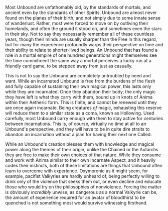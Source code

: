 Most Unbound are unfathomably old, by the standards of mortals, and ancient even by the standards of other Spirits. Unbound are almost never found on the planes of their birth, and not simply due to some innate sense of wanderlust. Rather, most were forced to move on by outliving their homelands, and often the ground it stood on, and sometimes even the stars in their sky. Not to say they necessarily remember all of these countless years, though their minds are usually sharper than the Free in this regard, but for many the experience profoundly warps their perspective on time and their ability to relate to shorter-lived beings. An Unbound that has found a role in a mortal empire of one hundred generations might themselves see the time commitment the same way a mortal perceives a lucky run at a friendly card game, to be stepped away from just as casually.

This is not to say the Unbound are completely untroubled by need and want. While an incarnated Unbound is free from the burdens of the flesh and fully capable of sustaining their own magical power, this lasts only while they are incarnated. Once they abandon their body, the only magic they have left is what they carry with them, bound up in knots of Anima within their Aetheric form. This is finite, and cannot be renewed until they are once again incarnate. Being creatures *of* magic, exhausting this reserve will reduce them to a similar state as a coma, known as Hollowing. Used carefully, most Unbound carry enough with them to stay active for centuries between incarnations. This is, of course, virtually no time at all to an Unbound's perspective, and they will have to be in quite dire straits to abandon an incarnation without a plan for having their next one Called.

While an Unbound's creation blesses them with knowledge and magical power along the themes of their origin, unlike the Chained or the Autarchs they are free to make their own choices of that nature. While they consume and work with Anima similar to their own Incarnate Aspect, and it heavily codes their instincts, both of these limitations are things that Unbound often learn to overcome with experience. Oxymoronic as it might seem, for example, pacifist Valkyries are hardly unheard of, being perfectly willing to drink only of the violence that seeks them out, or even decline and educate those who would try on the philosophies of nonviolence. Forcing the matter is obviously *incredibly* unwise; as dangerous as a normal Valkyrie can be, the amount of experience required for an avatar of bloodthirst to be quenched is not something most would survive witnessing firsthand.